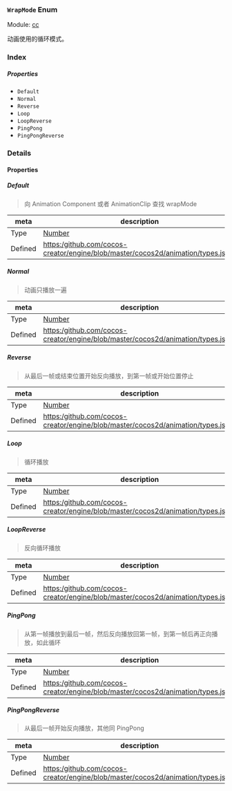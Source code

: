 ### `WrapMode` Enum



Module: [cc](../modules/cc.md)




动画使用的循环模式。

### Index

##### Properties

  - `Default`
  - `Normal`
  - `Reverse`
  - `Loop`
  - `LoopReverse`
  - `PingPong`
  - `PingPongReverse`

### Details

#### Properties


##### Default

> 向 Animation Component 或者 AnimationClip 查找 wrapMode

| meta | description |
|------|-------------|
| Type | <a href="https://developer.mozilla.org/en/JavaScript/Reference/Global_Objects/Number" class="crosslink external" target="_blank">Number</a> |
| Defined | [https:/github.com/cocos-creator/engine/blob/master/cocos2d/animation/types.js:22](https:/github.com/cocos-creator/engine/blob/master/cocos2d/animation/types.js#L22) |



##### Normal

> 动画只播放一遍

| meta | description |
|------|-------------|
| Type | <a href="https://developer.mozilla.org/en/JavaScript/Reference/Global_Objects/Number" class="crosslink external" target="_blank">Number</a> |
| Defined | [https:/github.com/cocos-creator/engine/blob/master/cocos2d/animation/types.js:29](https:/github.com/cocos-creator/engine/blob/master/cocos2d/animation/types.js#L29) |



##### Reverse

> 从最后一帧或结束位置开始反向播放，到第一帧或开始位置停止

| meta | description |
|------|-------------|
| Type | <a href="https://developer.mozilla.org/en/JavaScript/Reference/Global_Objects/Number" class="crosslink external" target="_blank">Number</a> |
| Defined | [https:/github.com/cocos-creator/engine/blob/master/cocos2d/animation/types.js:36](https:/github.com/cocos-creator/engine/blob/master/cocos2d/animation/types.js#L36) |



##### Loop

> 循环播放

| meta | description |
|------|-------------|
| Type | <a href="https://developer.mozilla.org/en/JavaScript/Reference/Global_Objects/Number" class="crosslink external" target="_blank">Number</a> |
| Defined | [https:/github.com/cocos-creator/engine/blob/master/cocos2d/animation/types.js:43](https:/github.com/cocos-creator/engine/blob/master/cocos2d/animation/types.js#L43) |



##### LoopReverse

> 反向循环播放

| meta | description |
|------|-------------|
| Type | <a href="https://developer.mozilla.org/en/JavaScript/Reference/Global_Objects/Number" class="crosslink external" target="_blank">Number</a> |
| Defined | [https:/github.com/cocos-creator/engine/blob/master/cocos2d/animation/types.js:50](https:/github.com/cocos-creator/engine/blob/master/cocos2d/animation/types.js#L50) |



##### PingPong

> 从第一帧播放到最后一帧，然后反向播放回第一帧，到第一帧后再正向播放，如此循环

| meta | description |
|------|-------------|
| Type | <a href="https://developer.mozilla.org/en/JavaScript/Reference/Global_Objects/Number" class="crosslink external" target="_blank">Number</a> |
| Defined | [https:/github.com/cocos-creator/engine/blob/master/cocos2d/animation/types.js:58](https:/github.com/cocos-creator/engine/blob/master/cocos2d/animation/types.js#L58) |



##### PingPongReverse

> 从最后一帧开始反向播放，其他同 PingPong

| meta | description |
|------|-------------|
| Type | <a href="https://developer.mozilla.org/en/JavaScript/Reference/Global_Objects/Number" class="crosslink external" target="_blank">Number</a> |
| Defined | [https:/github.com/cocos-creator/engine/blob/master/cocos2d/animation/types.js:66](https:/github.com/cocos-creator/engine/blob/master/cocos2d/animation/types.js#L66) |


